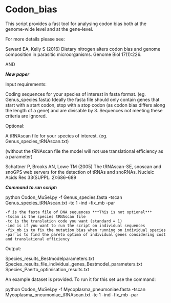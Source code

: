 # Codon_bias
This script provides a fast tool for analysing codon bias both at the genome-wide level and at the gene-level.

For more details please see:

Seward EA, Kelly S (2016) Dietary nitrogen alters codon bias and genome composition in parasitic microorganisms. Genome Biol 17(1):226.

AND

***New paper***

Input requirements:

Coding sequences for your species of interest in fasta format. (eg. Genus_species.fasta)
Ideally the fasta file should only contain genes that start with a start codon, stop with a stop codon (as codon bias differs along the length of a gene) and are divisable by 3. 
Sequences not meeting these criteria are ignored.

Optional:

A tRNAscan file for your species of interest. (eg. Genus_species_tRNAscan.txt)

(without the tRNAscan file the model will not use translational efficiency as a parameter)

Schattner P, Brooks AN, Lowe TM (2005) The tRNAscan-SE, snoscan and snoGPS web servers for the detection of tRNAs and snoRNAs. Nucleic Acids Res 33(SUPPL. 2):686–689

***Command to run script:***

python Codon_MuSel.py -f Genus_species.fasta -tscan Genus_species_tRNAscan.txt -tc 1 -ind -fix_mb -par

	-f is the fasta file of DNA sequences ***This is not optional***
	-tscan is the species tRNAscan file
	-tc is the translation code you want (standard = 1)
	-ind is if you want to run the script on individual sequences
	-fix_mb is to fix the mutation bias when running on individual species
	-par is to find the pareto optima of individual genes considering cost and translational efficiency

Output:

Species_results_Bestmodelparameters.txt
Species_results_file_individual_genes_Bestmodel_parameters.txt
Species_Paerto_optimisation_results.txt

An example dataset is provided. To run it for this set use the command:

python Codon_MuSel.py -f Mycoplasma_pneumoniae.fasta -tscan Mycoplasma_pneumoniae_tRNAscan.txt -tc 1 -ind -fix_mb -par

